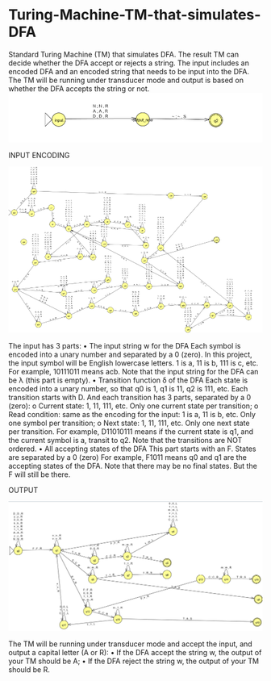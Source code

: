 # Turing-Machine-TM-that-simulates-DFA

Standard Turing Machine (TM) that simulates DFA. The result TM can decide whether the DFA accept or rejects a string.
The input includes an encoded DFA and an encoded string that needs to be input into the DFA. The TM will be running under transducer mode and output is based on whether the DFA accepts the string or not.
![TM](https://github.com/HaiTrieuNg/Turing-Machine-TM-that-simulates-DFA/blob/main/Images/TM.png)

INPUT ENCODING

![Input](https://github.com/HaiTrieuNg/Turing-Machine-TM-that-simulates-DFA/blob/main/Images/Input.png)

The input has 3 parts:
• The input string w for the DFA
Each symbol is encoded into a unary number and separated by a 0 (zero).
In this project, the input symbol will be English lowercase letters. 1 is a, 11 is b, 111 is c, etc.
For example, 10111011 means acb. Note that the input string for the DFA can be λ (this part is empty).
• Transition function δ of the DFA
Each state is encoded into a unary number, so that q0 is 1, q1 is 11, q2 is 111, etc.
Each transition starts with D. And each transition has 3 parts, separated by a 0 (zero):
o Current state: 1, 11, 111, etc. Only one current state per transition;
o Read condition: same as the encoding for the input: 1 is a, 11 is b, etc. Only one symbol per transition;
o Next state: 1, 11, 111, etc. Only one next state per transition.
For example, D11010111 means if the current state is q1, and the current symbol is a, transit to q2.
Note that the transitions are NOT ordered.
• All accepting states of the DFA
This part starts with an F. States are separated by a 0 (zero)
For example, F1011 means q0 and q1 are the accepting states of the DFA.
Note that there may be no final states. But the F will still be there.


OUTPUT

![Output](https://github.com/HaiTrieuNg/Turing-Machine-TM-that-simulates-DFA/blob/main/Images/Output.png)

The TM will be running under transducer mode and accept the input, and output a capital letter (A or R):
• If the DFA accept the string w, the output of your TM should be A;
• If the DFA reject the string w, the output of your TM should be R.
